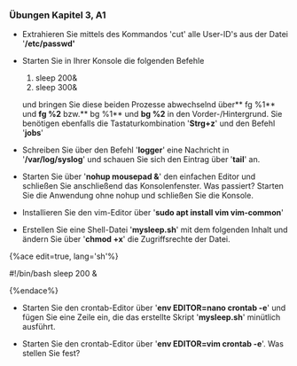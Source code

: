 ### Übungen Kapitel 3, A1

* Extrahieren Sie mittels des Kommandos 'cut' alle User-ID's aus der Datei '**/etc/passwd'**

* Starten Sie in Ihrer Konsole die folgenden Befehle
   1. sleep 200&
   2. sleep 300&

   und bringen Sie diese beiden Prozesse abwechselnd über** fg %1** und **fg %2** bzw.** bg %1** und **bg %2** in den Vorder-/Hintergrund. Sie benötigen ebenfalls die Tastaturkombination '**Strg+z**' und den Befehl '**jobs**'
   
* Schreiben Sie über den Befehl '**logger**' eine Nachricht in '**/var/log/syslog**' und schauen Sie sich den Eintrag über '**tail**' an.

* Starten Sie über '**nohup mousepad &**' den einfachen Editor und schließen Sie anschließend das Konsolenfenster. Was passiert? Starten Sie die Anwendung ohne nohup und schließen Sie die Konsole.

* Installieren Sie den vim-Editor über '**sudo apt install vim vim-common**'

* Erstellen Sie eine Shell-Datei '**mysleep.sh**' mit dem folgenden Inhalt und ändern Sie über '**chmod +x**' die Zugriffsrechte der Datei.

{%ace edit=true, lang='sh'%}

#!/bin/bash
sleep 200 &

{%endace%}

* Starten Sie den crontab-Editor über '**env EDITOR=nano crontab -e**' und fügen Sie eine Zeile ein, die das erstellte Skript '**mysleep.sh**' minütlich ausführt.

* Starten Sie den crontab-Editor über '**env EDITOR=vim crontab -e**'. Was stellen Sie fest? 




